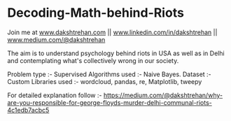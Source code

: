 # Decoding-Math-behind-Riots

Join me at www.dakshtrehan.com || www.linkedin.com/in/dakshtrehan || www.medium.com/@dakshtrehan

The aim is to understand psychology behind riots in USA as well as in Delhi and contemplating what's collectively wrong in our society.

Problem type :- Supervised
Algorithms used :- Naive Bayes.
Dataset :- Custom
Libraries used :- wordcloud, pandas, re, Matplotlib, tweepy

For detailed explanation follow :- https://medium.com/@dakshtrehan/why-are-you-responsible-for-george-floyds-murder-delhi-communal-riots-4c1edb7acbc5
